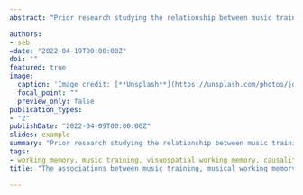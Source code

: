 ```yaml
---
abstract: "Prior research studying the relationship between music training (MT) and more general cognitive faculties, such as visuospatial working memory (VSWM), often fails to include tests of musical memory. This may result in causal pathways between MT and other such variables being misrepresented, potentially explaining certain ambiguous findings in the literature concerning the relationship between MT and executive functions. Here we address this problem using latent variable modelling and causal modelling to study a triplet of variables related to working memory: MT; musical working memory (MWM), and VSWM. The triplet framing allows for the potential application of d-separation (similar to mediation analysis) and V-structure search, which is particularly useful since, in the absence of expensive randomised control trials, it can test causal hypotheses using cross-sectional data. We collected data from 148 participants using a battery of MWM and VSWM tasks as well as a MT questionnaire. Our results suggested: (i) VSWM and MT are unrelated, conditional on MWM; (ii) by implication, there is no far transfer between MT and VSWM without near transfer. However, the data are unable to distinguish an unambiguous causal structure. We conclude by discussing the possibility of extending these models to incorporate more complex or cyclic effects."

authors:
- seb
=date: "2022-04-19T00:00:00Z"
doi: ""
featured: true
image:
  caption: 'Image credit: [**Unsplash**](https://unsplash.com/photos/jdD8gXaTZsc)'
  focal_point: ""
  preview_only: false
publication_types:
- "2"
publishDate: "2022-04-09T00:00:00Z"
slides: example
summary: "Prior research studying the relationship between music training (MT) and more general cognitive faculties, such as visuospatial working memory (VSWM), often fails to include tests of musical memory..."
tags:
- working memory, music training, visuospatial working memory, causality
title: "The associations between music training, musical working memory and visuospatial working memory: an opportunity for causal modeling."

---
```

